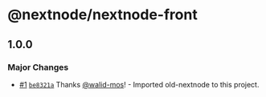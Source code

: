 # @nextnode/nextnode-front

## 1.0.0

### Major Changes

- [#1](https://github.com/NextNodeSolutions/nextnode-front/pull/1) [`be8321a`](https://github.com/NextNodeSolutions/nextnode-front/commit/be8321aae2cd9f065c5777732549d7b84b9ec9a9) Thanks [@walid-mos](https://github.com/walid-mos)! - Imported old-nextnode to this project.
